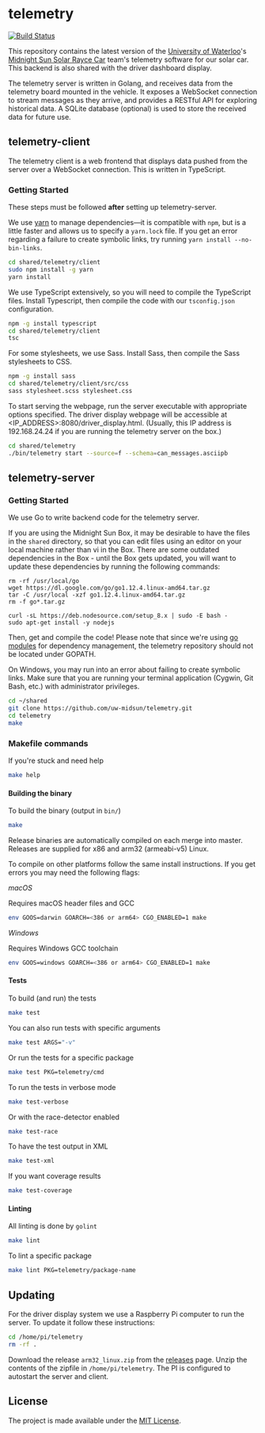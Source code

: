 # telemetry

[![Build Status](https://travis-ci.org/uw-midsun/telemetry.svg?branch=master)](https://travis-ci.org/uw-midsun/telemetry)

This repository contains the latest version of the
[University of Waterloo](https://uwaterloo.ca/)'s
[Midnight Sun Solar Rayce Car](http://www.uwmidsun.com/) team's telemetry
software for our solar car. This backend is also shared with the driver
dashboard display.

The telemetry server is written in Golang, and receives data from the telemetry
board mounted in the vehicle. It exposes a WebSocket connection to stream
messages as they arrive, and provides a RESTful API for exploring historical
data. A SQLite database (optional) is used to store the received data for future
use.

## telemetry-client
The telemetry client is a web frontend that displays data pushed from the server
over a WebSocket connection. This is written in TypeScript.

### Getting Started
These steps must be followed **after** setting up telemetry-server.

We use [yarn](https://yarnpkg.com/en/) to manage dependencies&mdash;it is 
compatible with `npm`, but is a little faster and allows us to specify a
`yarn.lock` file. If you get an error regarding a failure to create symbolic links, try running `yarn install --no-bin-links`.

```bash
cd shared/telemetry/client
sudo npm install -g yarn
yarn install
```

We use TypeScript extensively, so you will need to compile the TypeScript files. Install Typescript, then compile the code with our `tsconfig.json` configuration.

```bash
npm -g install typescript
cd shared/telemetry/client
tsc
```

For some stylesheets, we use Sass. Install Sass, then compile the Sass stylesheets to CSS.

```bash
npm -g install sass
cd shared/telemetry/client/src/css
sass stylesheet.scss stylesheet.css
```

To start serving the webpage, run the server executable with appropriate options specified. The driver display webpage will be accessible at <IP_ADDRESS>:8080/driver_display.html. (Usually, this IP address is 192.168.24.24 if you are running the telemetry server on the box.)

```bash
cd shared/telemetry
./bin/telemetry start --source=f --schema=can_messages.asciipb
```

## telemetry-server

### Getting Started
We use Go to write backend code for the telemetry server.

If you are using the Midnight Sun Box, it may be desirable to have the files in the `shared` directory, so that you can edit files using an editor on your local machine rather than vi in the Box. There are some outdated dependencies in the Box - until the Box gets updated, you will want to update these dependencies by running the following commands:

```
rm -rf /usr/local/go
wget https://dl.google.com/go/go1.12.4.linux-amd64.tar.gz
tar -C /usr/local -xzf go1.12.4.linux-amd64.tar.gz
rm -f go*.tar.gz

curl -sL https://deb.nodesource.com/setup_8.x | sudo -E bash -
sudo apt-get install -y nodejs
```

Then, get and compile the code! Please note that since we're using [go modules](https://github.com/golang/go/wiki/Modules) for dependency management, the telemetry repository should not be located under GOPATH.

On Windows, you may run into an error about failing to create symbolic links. Make sure that you are running your terminal application (Cygwin, Git Bash, etc.) with administrator privileges.

```bash
cd ~/shared
git clone https://github.com/uw-midsun/telemetry.git
cd telemetry
make
```

### Makefile commands
If you're stuck and need help

```bash
make help
```

#### Building the binary
To build the binary (output in ``bin/``)

```bash
make
```

Release binaries are automatically compiled on each merge into master. Releases
are supplied for x86 and arm32 (armeabi-v5) Linux.

To compile on other platforms follow the same install instructions. If you get
errors you may need the following flags:

*macOS*

Requires macOS header files and GCC

```bash
env GOOS=darwin GOARCH=<386 or arm64> CGO_ENABLED=1 make
```

*Windows*

Requires Windows GCC toolchain

```bash
env GOOS=windows GOARCH=<386 or arm64> CGO_ENABLED=1 make
```

#### Tests
To build (and run) the tests

```bash
make test
```

You can also run tests with specific arguments

```bash
make test ARGS="-v"
```

Or run the tests for a specific package

```bash
make test PKG=telemetry/cmd
```

To run the tests in verbose mode

```bash
make test-verbose
```

Or with the race-detector enabled

```bash
make test-race
```

To have the test output in XML

```bash
make test-xml
```

If you want coverage results

```bash
make test-coverage
```

#### Linting
All linting is done by `golint`

```bash
make lint
```

To lint a specific package

```bash
make lint PKG=telemetry/package-name
```

## Updating

For the driver display system we use a Raspberry Pi computer to run the server.
To update it follow these instructions:

```bash
cd /home/pi/telemetry
rm -rf .
```

Download the release `arm32_linux.zip` from the
[releases](https://github.com/uw-midsun/telemetry/releases) page. Unzip the
contents of the zipfile in `/home/pi/telemetry`. The PI is configured to
autostart the server and client.

## License
The project is made available under the [MIT License](https://opensource.org/licenses/MIT).

